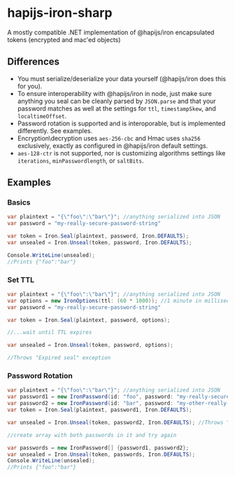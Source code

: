 # hapijs-iron-sharp
A mostly compatible .NET implementation of @hapijs/iron encapsulated tokens (encrypted and mac'ed objects)

## Differences

* You must serialize/deserialize your data yourself (@hapijs/iron does this for you).
* To ensure interoperability with @hapijs/iron in node, just make sure anything you seal can be cleanly parsed by `JSON.parse` and that your password matches as well at the settings for `ttl`, `timestampSkew`, and `localtimeOffset`.
* Password rotation is supported and is interoporable, but is implemented differently. See examples.
* Encryption\decryption uses `aes-256-cbc` and Hmac uses `sha256` exclusively, exactly as configured in @hapijs/iron default settings. 
* `aes-128-ctr` is not supported, nor is customizing algorithms settings like `iterations`, `minPasswordlength`, or `saltBits`.

## Examples

### Basics

```C#
var plaintext = "{\"foo\":\"bar\"}"; //anything serialized into JSON
var password = "my-really-secure-password-string"

var token = Iron.Seal(plaintext, password, Iron.DEFAULTS);
var unsealed = Iron.Unseal(token, password, Iron.DEFAULTS);

Console.WriteLine(unsealed);
//Prints {"foo":"bar"}
```
### Set TTL

```C#
var plaintext = "{\"foo\":\"bar\"}"; //anything serialized into JSON
var options = new IronOptions(ttl: (60 * 1000)); //1 minute in milliseconds
var password = "my-really-secure-password-string"

var token = Iron.Seal(plaintext, password, options);

//...wait until TTL expires

var unsealed = Iron.Unseal(token, password, options);

//Throws "Expired seal" exception
```

### Password Rotation

```C#
var plaintext = "{\"foo\":\"bar\"}"; //anything serialized into JSON
var password1 = new IronPassword(id: "foo", password: "my-really-secure-password-string");
var password2 = new IronPassword(id: "bar", password: "my-other-really-secure-password-string");
var token = Iron.Seal(plaintext, password1, Iron.DEFAULTS);

var unsealed = Iron.Unseal(token, password2, Iron.DEFAULTS); //Throws "Cannot find password foo" exception

//create array with both passwords in it and try again

var passwords = new IronPassword[] {password1, password2};
var unsealed = Iron.Unseal(token, passwords, Iron.DEFAULTS);
Console.WriteLine(unsealed);
//Prints {"foo":"bar"}

```
